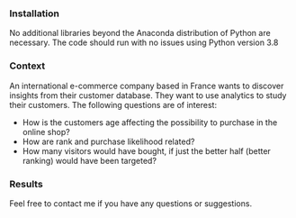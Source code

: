 ### Installation
No additional libraries beyond the Anaconda distribution of Python are necessary. The code should 
run with no issues using Python version 3.8

### Context

An international e-commerce company based in France wants to discover insights from their customer database. They 
want to use analytics to study their customers. The following questions are of interest:

- How is the customers age affecting the possibility to purchase in the online shop?
- How are rank and purchase likelihood related?
- How many visitors would have bought, if just the better half (better ranking) would have been targeted?


### Results
Feel free to contact me if you have any questions or suggestions.
